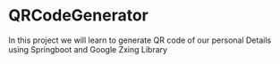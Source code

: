 # QRCodeGenerator
 In this project we will learn to generate QR code of our personal Details using Springboot and Google Zxing Library
